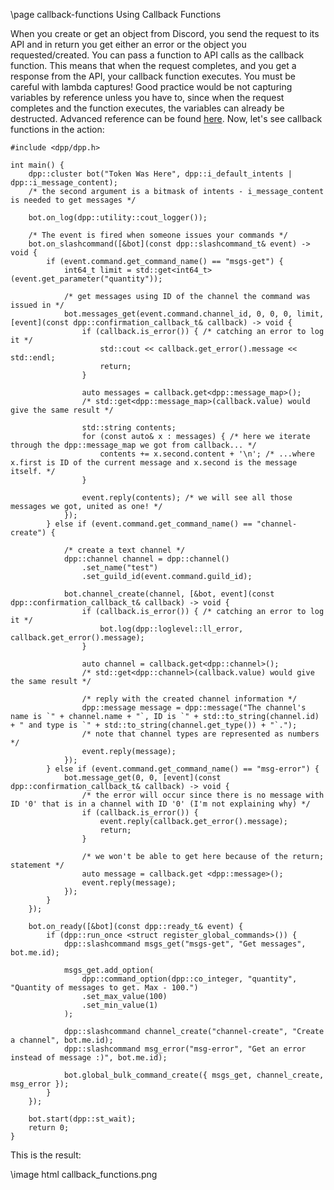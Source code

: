 \page callback-functions Using Callback Functions

When you create or get an object from Discord, you send the request to its API and in return you get either an error or the object you requested/created. You can pass a function to API calls as the callback function. This means that when the request completes, and you get a response from the API, your callback function executes. You must be careful with lambda captures! Good practice would be not capturing variables by reference unless you have to, since when the request completes and the function executes, the variables can already be destructed. Advanced reference can be found [here](https://dpp.dev/lambdas-and-locals.html). Now, let's see callback functions in the action:

~~~~~~~~~~~~~~{.cpp}
#include <dpp/dpp.h>

int main() {
    dpp::cluster bot("Token Was Here", dpp::i_default_intents | dpp::i_message_content);
    /* the second argument is a bitmask of intents - i_message_content is needed to get messages */

    bot.on_log(dpp::utility::cout_logger());

    /* The event is fired when someone issues your commands */
    bot.on_slashcommand([&bot](const dpp::slashcommand_t& event) -> void {
        if (event.command.get_command_name() == "msgs-get") {
            int64_t limit = std::get<int64_t>(event.get_parameter("quantity"));

            /* get messages using ID of the channel the command was issued in */
            bot.messages_get(event.command.channel_id, 0, 0, 0, limit, [event](const dpp::confirmation_callback_t& callback) -> void {
                if (callback.is_error()) { /* catching an error to log it */
                    std::cout << callback.get_error().message << std::endl;
                    return;
                }

                auto messages = callback.get<dpp::message_map>();
                /* std::get<dpp::message_map>(callback.value) would give the same result */
                
                std::string contents;
                for (const auto& x : messages) { /* here we iterate through the dpp::message_map we got from callback... */
                    contents += x.second.content + '\n'; /* ...where x.first is ID of the current message and x.second is the message itself. */
                }

                event.reply(contents); /* we will see all those messages we got, united as one! */
            });
        } else if (event.command.get_command_name() == "channel-create") {

            /* create a text channel */
            dpp::channel channel = dpp::channel()
                .set_name("test")
                .set_guild_id(event.command.guild_id);

            bot.channel_create(channel, [&bot, event](const dpp::confirmation_callback_t& callback) -> void {
                if (callback.is_error()) { /* catching an error to log it */
                    bot.log(dpp::loglevel::ll_error, callback.get_error().message);
                }

                auto channel = callback.get<dpp::channel>();
                /* std::get<dpp::channel>(callback.value) would give the same result */

                /* reply with the created channel information */
                dpp::message message = dpp::message("The channel's name is `" + channel.name + "`, ID is `" + std::to_string(channel.id) + " and type is `" + std::to_string(channel.get_type()) + "`.");
                /* note that channel types are represented as numbers */
                event.reply(message);
            });
        } else if (event.command.get_command_name() == "msg-error") {
            bot.message_get(0, 0, [event](const dpp::confirmation_callback_t& callback) -> void {
                /* the error will occur since there is no message with ID '0' that is in a channel with ID '0' (I'm not explaining why) */
                if (callback.is_error()) {
                    event.reply(callback.get_error().message);
                    return;
                }

                /* we won't be able to get here because of the return; statement */
                auto message = callback.get <dpp::message>();
                event.reply(message);
            });
        }
    });

    bot.on_ready([&bot](const dpp::ready_t& event) {
        if (dpp::run_once <struct register_global_commands>()) {
            dpp::slashcommand msgs_get("msgs-get", "Get messages", bot.me.id);

            msgs_get.add_option(
                dpp::command_option(dpp::co_integer, "quantity", "Quantity of messages to get. Max - 100.")
                .set_max_value(100)
                .set_min_value(1)
            );

            dpp::slashcommand channel_create("channel-create", "Create a channel", bot.me.id);
            dpp::slashcommand msg_error("msg-error", "Get an error instead of message :)", bot.me.id);

            bot.global_bulk_command_create({ msgs_get, channel_create, msg_error });
        }
    });

    bot.start(dpp::st_wait);
    return 0;
}
~~~~~~~~~~~~~~

This is the result:

\image html callback_functions.png